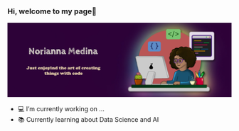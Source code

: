### Hi, welcome to my page👋
![alt text](https://github.com/norians/norians/blob/main/cabeceragithub.jpg?raw=true)

- 💻 I’m currently working on ...
- 📚 Currently learning about Data Science and AI
  
<!--
**norians/norians** is a ✨ _special_ ✨ repository because its `README.md` (this file) appears on your GitHub profile.

Here are some ideas to get you started:

- 🔭 I’m currently working on ...
- 🌱 I’m currently learning ...
- 👯 I’m looking to collaborate on ...
- 🤔 I’m looking for help with ...
- 💬 Ask me about ...
- 📫 How to reach me: ...
- 😄 Pronouns: ...
- ⚡ Fun fact: ...
-->
